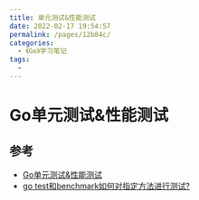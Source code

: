 ```yaml
---
title: 单元测试&性能测试
date: 2022-02-17 19:54:57
permalink: /pages/12b84c/
categories:
  - 《Go》学习笔记
tags:
  - 
---
```



# Go单元测试&性能测试

## 参考

- [Go单元测试&性能测试](https://www.jianshu.com/p/1adc69468b6f)
- [go test和benchmark如何对指定方法进行测试?](https://blog.csdn.net/hanyajun0123/article/details/102634855)

